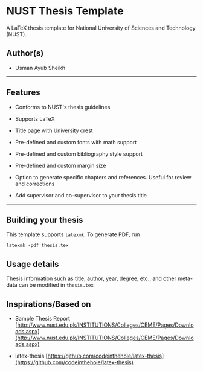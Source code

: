 NUST Thesis Template
====================

A LaTeX thesis template for National University of Sciences and Technology (NUST).

## Author(s)
*  Usman Ayub Sheikh

--------------------------------------------------------------------------------
## Features

*   Conforms to NUST's thesis guidelines

*   Supports LaTeX

*   Title page with University crest

*   Pre-defined and custom fonts with math support

*   Pre-defined and custom bibliography style support

*   Pre-defined and custom margin size

*   Option to generate specific chapters and references. Useful for review and corrections

*   Add supervisor and co-supervisor to your thesis title

--------------------------------------------------------------------------------

## Building your thesis

This template supports `latexmk`. To generate PDF, run

    latexmk -pdf thesis.tex

## Usage details

Thesis information such as title, author, year, degree, etc., and other meta-data can be modified in `thesis.tex`

## Inspirations/Based on

*   Sample Thesis Report [http://www.nust.edu.pk/INSTITUTIONS/Colleges/CEME/Pages/Downloads.aspx](http://www.nust.edu.pk/INSTITUTIONS/Colleges/CEME/Pages/Downloads.aspx)

*   latex-thesis [https://github.com/codeinthehole/latex-thesis](https://github.com/codeinthehole/latex-thesis)